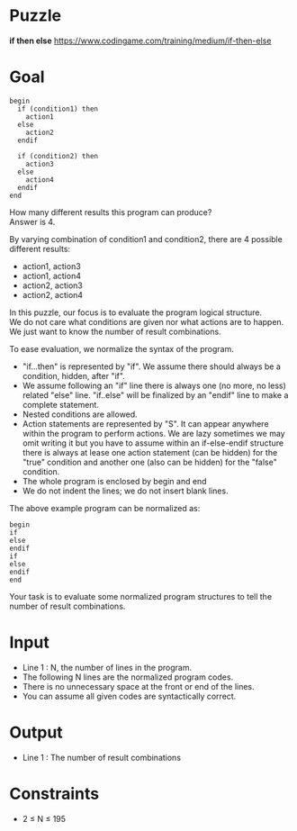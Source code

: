 # Puzzle
**if then else** https://www.codingame.com/training/medium/if-then-else

# Goal
```
begin
  if (condition1) then
    action1
  else
    action2
  endif
  
  if (condition2) then
    action3
  else 
    action4
  endif
end
```

How many different results this program can produce?  
Answer is 4.  

By varying combination of condition1 and condition2, there are 4 possible different results:  
* action1, action3
* action1, action4
* action2, action3
* action2, action4

In this puzzle, our focus is to evaluate the program logical structure.  
We do not care what conditions are given nor what actions are to happen.  
We just want to know the number of result combinations.  

To ease evaluation, we normalize the syntax of the program.  

* "if...then" is represented by "if". We assume there should always be a condition, hidden, after "if".
* We assume following an "if" line there is always one (no more, no less) related "else" line. "if..else" will be finalized by an "endif" line to make a complete statement.
* Nested conditions are allowed.
* Action statements are represented by "S". It can appear anywhere within the program to perform actions. We are lazy sometimes we may omit writing it but you have to assume within an if-else-endif structure there is always at lease one action statement (can be hidden) for the "true" condition and another one (also can be hidden) for the "false" condition.
* The whole program is enclosed by begin and end
* We do not indent the lines; we do not insert blank lines.

The above example program can be normalized as:
```
begin
if
else
endif
if
else
endif
end
```

Your task is to evaluate some normalized program structures to tell the number of result combinations.

# Input
* Line 1 : N, the number of lines in the program.
* The following N lines are the normalized program codes.
* There is no unnecessary space at the front or end of the lines.
* You can assume all given codes are syntactically correct.

# Output
* Line 1 : The number of result combinations

# Constraints
* 2 ≤ N ≤ 195

